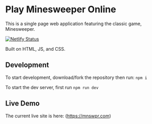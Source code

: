 # Play Minesweeper Online

This is a single page web application featuring the classic game, Minesweeper.

[![Netlify Status](https://api.netlify.com/api/v1/badges/172478bd-afc5-4e47-95ba-d9ab814248fb/deploy-status)](https://app.netlify.com/sites/mnswpr/deploys)

Built on HTML, JS, and CSS.

## Development

To start development, download/fork the repository then run: `npm i`

To start the dev server, first run `npm run dev`

## Live Demo

The current live site is here: (https://mnswpr.com)

